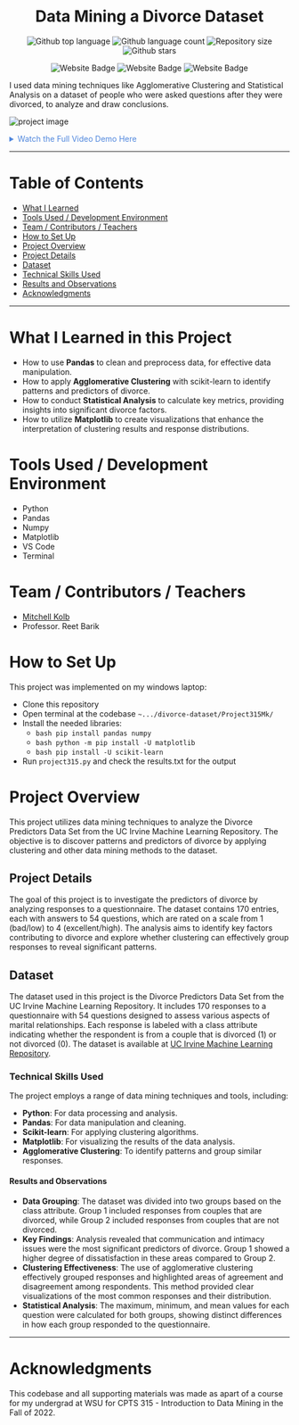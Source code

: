


<h1 align="center">Data Mining a Divorce Dataset</h1>

<p align="center">
  <img alt="Github top language" src="https://img.shields.io/github/languages/top/mitchellkolb/divorce-dataset?color=013243">

  <img alt="Github language count" src="https://img.shields.io/github/languages/count/mitchellkolb/divorce-dataset?color=013243">

  <img alt="Repository size" src="https://img.shields.io/github/repo-size/mitchellkolb/divorce-dataset?color=013243">

  <img alt="Github stars" src="https://img.shields.io/github/stars/mitchellkolb/divorce-dataset?color=013243" />
</p>

<p align="center">
<img
    src="https://img.shields.io/badge/Python-3776AB?style=for-the-badge&logo=Python&logoColor=white"
    alt="Website Badge" />
<img
    src="https://img.shields.io/badge/Pandas-150458?style=for-the-badge&logo=pandas&logoColor=white"
    alt="Website Badge" />
<img
    src="https://img.shields.io/badge/Numpy-013243?style=for-the-badge&logo=numpy&logoColor=white"
    alt="Website Badge" />
</p>

I used data mining techniques like Agglomerative Clustering and Statistical Analysis on a dataset of people who were asked questions after they were divorced, to analyze and draw conclusions.

![project image](resources/divorce.gif)

<details>
<summary style="color:#5087dd">Watch the Full Video Demo Here</summary>

[![Full Video Demo Here](https://img.youtube.com/vi/zz9x_9CdKhU/0.jpg)](https://www.youtube.com/watch?v=zz9x_9CdKhU)

</details>

---


# Table of Contents
- [What I Learned](#what-i-learned-in-this-project)
- [Tools Used / Development Environment](#tools-used--development-environment)
- [Team / Contributors / Teachers](#team--contributors--teachers)
- [How to Set Up](#how-to-set-up)
- [Project Overview](#project-overview)
- [Project Details](#project-details)
- [Dataset](#dataset)
- [Technical Skills Used](#technical-skills-used)
- [Results and Observations](#results-and-observations)
- [Acknowledgments](#acknowledgments)

---

# What I Learned in this Project
- How to use **Pandas** to clean and preprocess data, for effective data manipulation.
- How to apply **Agglomerative Clustering** with scikit-learn to identify patterns and predictors of divorce.
- How to conduct **Statistical Analysis** to calculate key metrics, providing insights into significant divorce factors.
- How to utilize **Matplotlib** to create visualizations that enhance the interpretation of clustering results and response distributions.



# Tools Used / Development Environment
- Python
- Pandas
- Numpy
- Matplotlib
- VS Code
- Terminal





# Team / Contributors / Teachers
- [Mitchell Kolb](https://github.com/mitchellkolb)
- Professor. Reet Barik





# How to Set Up
This project was implemented on my windows laptop:
- Clone this repository 
- Open terminal at the codebase `~.../divorce-dataset/Project315Mk/`
- Install the needed libraries:
    -  ```bash pip install pandas numpy ```
    -  ```bash python -m pip install -U matplotlib ```
    -  ```bash pip install -U scikit-learn ```
- Run `project315.py` and check the results.txt for the output




# Project Overview
This project utilizes data mining techniques to analyze the Divorce Predictors Data Set from the UC Irvine Machine Learning Repository. The objective is to discover patterns and predictors of divorce by applying clustering and other data mining methods to the dataset.

## Project Details
The goal of this project is to investigate the predictors of divorce by analyzing responses to a questionnaire. The dataset contains 170 entries, each with answers to 54 questions, which are rated on a scale from 1 (bad/low) to 4 (excellent/high). The analysis aims to identify key factors contributing to divorce and explore whether clustering can effectively group responses to reveal significant patterns.

## Dataset
The dataset used in this project is the Divorce Predictors Data Set from the UC Irvine Machine Learning Repository. It includes 170 responses to a questionnaire with 54 questions designed to assess various aspects of marital relationships. Each response is labeled with a class attribute indicating whether the respondent is from a couple that is divorced (1) or not divorced (0). The dataset is available at [UC Irvine Machine Learning Repository](https://archive-beta.ics.uci.edu/ml/datasets/divorce+predictors+data+set).

### Technical Skills Used
The project employs a range of data mining techniques and tools, including:
- **Python**: For data processing and analysis.
- **Pandas**: For data manipulation and cleaning.
- **Scikit-learn**: For applying clustering algorithms.
- **Matplotlib**: For visualizing the results of the data analysis.
- **Agglomerative Clustering**: To identify patterns and group similar responses.

#### Results and Observations
- **Data Grouping**: The dataset was divided into two groups based on the class attribute. Group 1 included responses from couples that are divorced, while Group 2 included responses from couples that are not divorced.
- **Key Findings**: Analysis revealed that communication and intimacy issues were the most significant predictors of divorce. Group 1 showed a higher degree of dissatisfaction in these areas compared to Group 2.
- **Clustering Effectiveness**: The use of agglomerative clustering effectively grouped responses and highlighted areas of agreement and disagreement among respondents. This method provided clear visualizations of the most common responses and their distribution.
- **Statistical Analysis**: The maximum, minimum, and mean values for each question were calculated for both groups, showing distinct differences in how each group responded to the questionnaire.



--- 
# Acknowledgments
This codebase and all supporting materials was made as apart of a course for my undergrad at WSU for CPTS 315 - Introduction to Data Mining in the Fall of 2022. 

